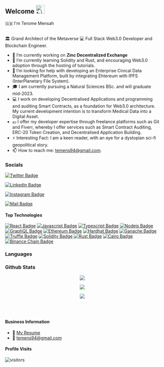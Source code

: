 ## Welcome <img src="https://user-images.githubusercontent.com/1303154/88677602-1635ba80-d120-11ea-84d8-d263ba5fc3c0.gif" width="28px" height="28px" alt="hi">


:uk: I'm Terome Mensah

<br>
🏛 Grand Architect of the Metaverse 
💻 Full Stack Web3.0 Developer and Blockchain Engineer. 

- 🔭 I’m currently working on **Zinc Decentralized Exchange** 
- 🌱 I’m currently learning Solidity and Rust, and encouraging Web3.0 adoption through the hosting of tutorials.
- 🤔 I’m looking for help with developing an Enterprise Cinical Data Management Platform, built by integrating Ehtereum with IPFS (InterPlanetary File System).
- :mortar_board: I am currently pursuing a Natural Sciences BSc. and will graduate mid-2023.
- :computer: I work on developing Decentralised Applications and programming and auditing Smart Contracts, as a foundation for Web3.0 architecture. My current development intention is to transform Medical Data into a Digital Asset. 
- :pound: I offer my developer expertise through freelance platforms such as Git and Fiverr, whereby I offer services such as Smart Contract Auditing, ERC-20 Token Creation, and Decentralised Application Building.
- ⚡ Interesting Fact: I am a keen reader, with an eye for a dystopian sci-fi geopolitical story.
- 📫 How to reach me: temens94@gmail.com.

### Socials ###

[![Twitter Badge](https://img.shields.io/twitter/follow/tjmensah?color=9cf&style=for-the-badge&logo=twitter)](https://twitter.com/tjmensah)

[![Linkedin Badge](https://img.shields.io/badge/linkedin-teromemensah-blue?color=9cf&style=for-the-badge&logo=Linkedin)](https://www.linkedin.com/in/terome-j-m-331336167/)

[![Instagram Badge](https://img.shields.io/badge/instagram-txm.ai-9cf?style=for-the-badge&logo=instagram)](https://instagram.com/txm.ai)

[![Mail Badge](https://img.shields.io/badge/mail-teromemensah-9cf?style=for-the-badge&logo=gmail)](mailto:temens94@gmail.com)

<!-- TODO: Add last video link -->


#### Top Technologies

<!-- TODO: Make technologies links takes you to repositories -->

[![React Badge](https://img.shields.io/badge/-React-61DBFB?style=for-the-badge&labelColor=black&logo=react&logoColor=61DBFB)](#)
[![Javascript Badge](https://img.shields.io/badge/-Javascript-F0DB4F?style=for-the-badge&labelColor=black&logo=javascript&logoColor=F0DB4F)](#)
[![Typescript Badge](https://img.shields.io/badge/-Typescript-007acc?style=for-the-badge&labelColor=black&logo=typescript&logoColor=007acc)](#)
[![Nodejs Badge](https://img.shields.io/badge/-Nodejs-3C873A?style=for-the-badge&labelColor=black&logo=node.js&logoColor=3C873A)](#)
[![GraphQL Badge](https://img.shields.io/badge/-GraphQl-e535ab?style=for-the-badge&labelColor=black&logo=node.js&logoColor=e535ab)](#)
[![Ethereum Badge]()](#)
[![Hardhat Badge]()](#)
[![Ganache Badge]()](#)
[![Truffle Badge]()](#)
[![Solidity Badge]()](#)
[![Rust Badge]()](#)
[![Cairo Badge]()](#)
[![Binance Chain Badge]()](#)


### Languages ###



### Github Stats ### 

<p align="center">
    <a href=""><img src="http://github-readme-streak-stats.herokuapp.com?user=thequantumdomain&theme=blue-green&hide_border=true&ring=60DD7D"/></a>
</p>


<p align="center">
    <a href=""><img src="https://github-readme-stats.vercel.app/api?username=thequantumdomain&theme=blue-green&show_icons=true&hide=contribs,prs"/></a>
</p>


<p align="center">
    <a href=""><img src="https://github-readme-stats.vercel.app/api/top-langs/?username=thequantumdomain&theme=blue-green"(https://github.com/anuraghazra/github-readme-stats)"/></a>
</p>

<br />
<br />

#### Business Information
- :paperclip: [My Resume](https://github.com/thequantumdomain/thequantumdomain/blob/main/TJM%20CV%20BC.pdf)
- :email: temens94@gmail.com

#### Profile Visits 

![visitors](https://visitor-badge.glitch.me/badge?page_id=thequantumdomain.thequantumdomain)


<br >

[reactplaylist]: https://www.youtube.com/watch?v=KxXXEL-k47Y&list=PLvXDmnBbOF7RnYiZvDwl2Pzcs2kfi10wd
[vscodetutorial]: https://www.youtube.com/watch?v=Bkie2ai8qeE&t=8s
[htmltutorial]: https://www.youtube.com/watch?v=VK6MXVxOsws&t=27s
[javascripttutorial]: https://www.youtube.com/watch?v=D-LHKvmX37E
